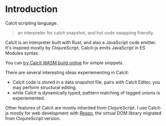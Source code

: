 # Introduction

Calcit scripting language.

> an interpreter for calcit snapshot, and hot code swapping friendly.

Calcit is an interpreter built with Rust, and also a JavaScript code emitter. It's inspired mostly by ClojureScript. Calcit-js emits JavaScript in ES Modules syntax.

You can [try Calcit WASM build online](http://repo.calcit-lang.org/calcit-wasm-play/) for simple snippets.

There are several interesting ideas experiementing in Calcit:

- Calcit code is stored in a data snapshot file, pairs with Calcit Editor, you may perform structural editing.
- while Calcit is dynamically typed, patttern matching of tagged unions is experiemented.

Other features of Calcit are mostly inherited from ClojureScript. I use Calcit-js mostly for web development with [Respo](https://respo-mvc.org/), the virtual DOM library migrated from ClojureScript version.
